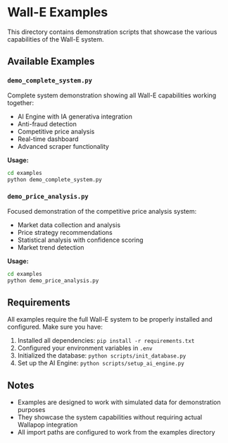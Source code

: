 # Wall-E Examples

This directory contains demonstration scripts that showcase the various capabilities of the Wall-E system.

## Available Examples

### `demo_complete_system.py`
Complete system demonstration showing all Wall-E capabilities working together:
- AI Engine with IA generativa integration
- Anti-fraud detection
- Competitive price analysis
- Real-time dashboard
- Advanced scraper functionality

**Usage:**
```bash
cd examples
python demo_complete_system.py
```

### `demo_price_analysis.py`
Focused demonstration of the competitive price analysis system:
- Market data collection and analysis
- Price strategy recommendations
- Statistical analysis with confidence scoring
- Market trend detection

**Usage:**
```bash
cd examples
python demo_price_analysis.py
```

## Requirements

All examples require the full Wall-E system to be properly installed and configured. Make sure you have:

1. Installed all dependencies: `pip install -r requirements.txt`
2. Configured your environment variables in `.env`
3. Initialized the database: `python scripts/init_database.py`
4. Set up the AI Engine: `python scripts/setup_ai_engine.py`

## Notes

- Examples are designed to work with simulated data for demonstration purposes
- They showcase the system capabilities without requiring actual Wallapop integration
- All import paths are configured to work from the examples directory